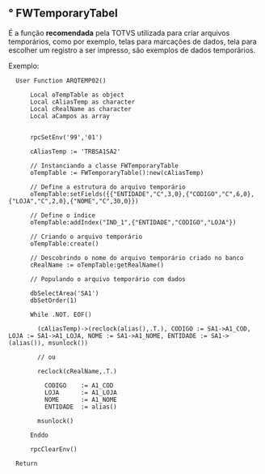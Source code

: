 ## ° FWTemporaryTabel

É a função **recomendada** pela TOTVS utilizada para criar arquivos temporários, como por exemplo, telas para marcações de dados, tela para escolher um registro a ser impresso, são exemplos de dados temporários.

Exemplo:

      User Function ARQTEMP02()

          Local oTempTable as object
          Local cAliasTemp as character
          Local cRealName as character
          Local aCampos as array


          rpcSetEnv('99','01')

          cAliasTemp := 'TRBSA1SA2'

          // Instanciando a classe FWTemporaryTable
          oTempTable := FWTemporaryTable():new(cAliasTemp)
          
          // Define a estrutura do arquivo temporário
          oTempTable:setFields({{"ENTIDADE","C",3,0},{"CODIGO","C",6,0},{"LOJA","C",2,0},{"NOME","C",30,0}})

          // Define o índice
          oTempTable:addIndex("IND_1",{"ENTIDADE","CODIGO","LOJA"})

          // Criando o arquivo temporário
          oTempTable:create()

          // Descobrindo o nome do arquivo temporário criado no banco
          cRealName := oTempTable:getRealName()

          // Populando o arquivo temporário com dados

          dbSelectArea('SA1')
          dbSetOrder(1)

          While .NOT. EOF()

            (cAliasTemp)->(reclock(alias(),.T.), CODIGO := SA1->A1_COD, LOJA := SA1->A1_LOJA, NOME := SA1->A1_NOME, ENTIDADE := SA1->(alias()), msunlock())

            // ou

            reclock(cRealName,.T.)

              CODIGO    := A1_COD
              LOJA      := A1_LOJA
              NOME      := A1_NOME
              ENTIDADE  := alias()

            msunlock()

          Enddo

          rpcClearEnv()

      Return